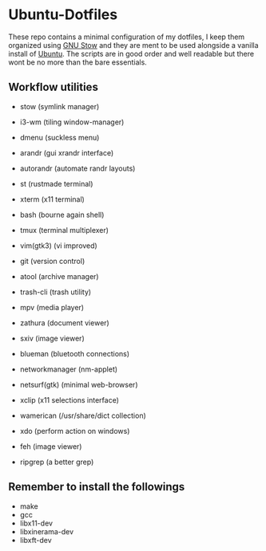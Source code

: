 # Ubuntu-Dotfiles

These repo contains a minimal configuration of my dotfiles, I keep them organized using [GNU Stow](https://www.gnu.org/software/stow/) and they are ment to be used alongside a vanilla install of [Ubuntu](https://ubuntu.com/#download). The scripts are in good order and well readable but there wont be no more than the bare essentials.




## Workflow utilities

- stow            (symlink manager)
- i3-wm           (tiling window-manager)
- dmenu           (suckless menu)
- arandr          (gui xrandr interface)
- autorandr       (automate randr layouts)

- st              (rustmade terminal)
- xterm           (x11 terminal)
- bash            (bourne again shell)
- tmux            (terminal multiplexer)
- vim(gtk3)       (vi improved)

- git             (version control)
- atool           (archive manager)
- trash-cli       (trash utility)

- mpv             (media player)
- zathura         (document viewer)
- sxiv            (image viewer)

- blueman         (bluetooth connections)
- networkmanager  (nm-applet)
- netsurf(gtk)    (minimal web-browser)

- xclip           (x11 selections interface)
- wamerican       (/usr/share/dict collection)
- xdo             (perform action on windows)
- feh             (image viewer)
- ripgrep         (a better grep)




## Remember to install the followings

- make
- gcc
- libx11-dev
- libxinerama-dev
- libxft-dev
